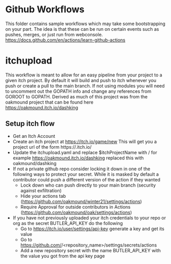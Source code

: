 # Github Workflows
This folder contains sample workflows which may take some bootstrapping on your part.
The idea is that these can be run on certain events such as pushes, merges, or just run from webconsole.
https://docs.github.com/en/actions/learn-github-actions

# itchupload
This workflow is meant to allow for an easy pipeline from your project to a given itch project.
By default it will build and push to itch whenever you push or create a pull to the main branch.
If not using modules you will need to uncomment out the GOPATH info and change any references from GOROOT to GOPATH.
Derived as much of this project was from the oakmound project that can be found here https://oakmound.itch.io/dashking
## Setup itch flow
- Get an Itch Account
- Create an itch project at https://itch.io/game/new This will get you a project url of the form https://<username>.itch.io/<gamename>
- Update the itchupload.yaml and replace $itchProjectName with <username>/<gamename> for example https://oakmound.itch.io/dashking replaced this with oakmound/dashking
- If not a private github repo consider locking it down in one of the following ways to protect your secret. While it is masked by default a contributor could push a different version of the action if they wanted
    - Lock down who can push directly to your main branch (security against exfiltration)
    - Hide your actions tab (https://github.com/oakmound/winter21/settings/actions)
    - Require Approval for outside contributors in Actions (https://github.com/oakmound/oak/settings/actions)
- If you have not previously uploaded your itch credentials to your repo or org as the secret BUTLER_API_KEY do the following
    - Go to https://itch.io/user/settings/api-key generate a key and get its value
    - Go to https://github.com/<username>/<repository_name>/settings/secrets/actions
    - Add a new repository secret with the name BUTLER_API_KEY with the value you got from the api key page
